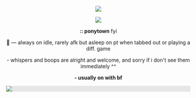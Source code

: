 <p align="center">
<img src=https://64.media.tumblr.com/40ad8481c7197aefc65eb1445d6d1517/0e1c461b70ef326f-4c/s2048x3072/751ecc9ccaf80492b204249c7fa202527d56f892.pnj />

<p align="center">
<img src=https://media.discordapp.net/attachments/993764455202689077/1234723968892534954/Untitled_Project_3.png?ex=6631c5ce&is=6630744e&hm=d2c990d2885875b6de98d82f1dcebfb84228bea5298cb3acb4d204d91452e2b6&=&format=webp&quality=lossless />


<p align="center"> </p>
<p align="center"> <b>:: ponytown</b> fyi </p><p align="center">🌙 — always on idle, rarely afk but asleep on pt when tabbed out or playing a diff. game</p> <p align="center">- whispers and boops are alright and welcome, and sorry if i don't see them immediately ^^ </p> </p> <p align="center"> <b>- usually on with bf<b/> </p>

<p align="center"> <img style="display: block;-webkit-user-select: none;margin: auto;background-color: hsl(0, 0%, 90%);transition: background-color 300ms;" src="https://64.media.tumblr.com/40ad8481c7197aefc65eb1445d6d1517/0e1c461b70ef326f-4c/s2048x3072/751ecc9ccaf80492b204249c7fa202527d56f892.pnj"></p>
